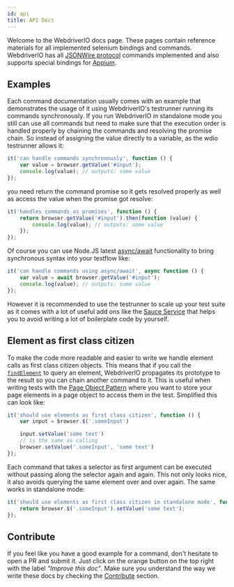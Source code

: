 ```yaml
---
id: api
title: API Docs
---
```


Welcome to the WebdriverIO docs page. These pages contain reference materials for all implemented selenium bindings and commands. WebdriverIO has all [JSONWire protocol](https://github.com/SeleniumHQ/selenium/wiki/JsonWireProtocol) commands implemented and also supports special bindings for [Appium](http://appium.io).

## Examples

Each command documentation usually comes with an example that demonstrates the usage of it using WebdriverIO's testrunner running its commands synchronously. If you run WebdriverIO in standalone mode you still can use all commands but need to make sure that the execution order is handled properly by chaining the commands and resolving the promise chain. So instead of assigning the value directly to a variable, as the wdio testrunner allows it:

```js
it('can handle commands synchronously', function () {
    var value = browser.getValue('#input');
    console.log(value); // outputs: some value
});
```

you need return the command promise so it gets resolved properly as well as access the value when the promise got resolve:

```js
it('handles commands as promises', function () {
    return browser.getValue('#input').then(function (value) {
        console.log(value); // outputs: some value
    });
});
```

Of course you can use Node.JS latest [async/await](https://github.com/yortus/asyncawait) functionality to bring synchronous syntax into your testflow like:

```js
it('can handle commands using async/await', async function () {
    var value = await browser.getValue('#input');
    console.log(value); // outputs: some value
});
```

However it is recommended to use the testrunner to scale up your test suite as it comes with a lot of useful add ons like the [Sauce Service](_sauce-service.md) that helps you to avoid writing a lot of boilerplate code by yourself.

## Element as first class citizen

To make the code more readable and easier to write we handle element calls as first class citizen objects. This means that if you call the [`findElement`](/docs/api/webdriver.html#findelement) to query an element, WebdriverIO propagates its prototype to the result so you can chain another command to it. This is useful when writing tests with the [Page Object Pattern](http://martinfowler.com/bliki/PageObject.html) where you want to store your page elements in a page object to access them in the test. Simplified this can look like:

```js
it('should use elements as first class citizen', function () {
    var input = browser.$('.someInput')

    input.setValue('some text')
    // is the same as calling
    browser.setValue('.someInput', 'some text')
});
```

Each command that takes a selector as first argument can be executed without passing along the selector again and again. This not only looks nice, it also avoids querying the same element over and over again. The same works in standalone mode:

```js
it('should use elements as first class citizen in standalone mode', function () {
    return browser.$('.someInput').setValue('some text');
});
```

## Contribute

If you feel like you have a good example for a command, don't hesitate to open a PR and submit it. Just click on the orange button on the top right with the label _"Improve this doc"_. Make sure you understand the way we write these docs by checking the [Contribute](https://github.com/webdriverio/webdriverio/blob/master/CONTRIBUTING.md) section.
